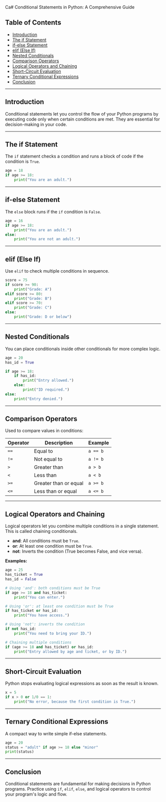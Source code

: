 Ca# Conditional Statements in Python: A Comprehensive Guide

## Table of Contents

- [Introduction](#introduction)
- [The if Statement](#the-if-statement)
- [if-else Statement](#if-else-statement)
- [elif (Else If)](#elif-else-if)
- [Nested Conditionals](#nested-conditionals)
- [Comparison Operators](#comparison-operators)
- [Logical Operators and Chaining](#logical-operators-and-chaining)
- [Short-Circuit Evaluation](#short-circuit-evaluation)
- [Ternary Conditional Expressions](#ternary-conditional-expressions)
- [Conclusion](#conclusion)

---

## Introduction

Conditional statements let you control the flow of your Python programs by executing code only when certain conditions are met. They are essential for decision-making in your code.

---

## The if Statement

The `if` statement checks a condition and runs a block of code if the condition is `True`.

```python
age = 18
if age >= 18:
    print("You are an adult.")
```

---

## if-else Statement

The `else` block runs if the `if` condition is `False`.

```python
age = 16
if age >= 18:
    print("You are an adult.")
else:
    print("You are not an adult.")
```

---

## elif (Else If)

Use `elif` to check multiple conditions in sequence.

```python
score = 75
if score >= 90:
    print("Grade: A")
elif score >= 80:
    print("Grade: B")
elif score >= 70:
    print("Grade: C")
else:
    print("Grade: D or below")
```

---

## Nested Conditionals

You can place conditionals inside other conditionals for more complex logic.

```python
age = 20
has_id = True

if age >= 18:
    if has_id:
        print("Entry allowed.")
    else:
        print("ID required.")
else:
    print("Entry denied.")
```

---

## Comparison Operators

Used to compare values in conditions:

| Operator | Description           | Example  |
| -------- | --------------------- | -------- |
| `==`     | Equal to              | `a == b` |
| `!=`     | Not equal to          | `a != b` |
| `>`      | Greater than          | `a > b`  |
| `<`      | Less than             | `a < b`  |
| `>=`     | Greater than or equal | `a >= b` |
| `<=`     | Less than or equal    | `a <= b` |

---

## Logical Operators and Chaining

Logical operators let you combine multiple conditions in a single statement. This is called chaining conditionals.

- **and**: All conditions must be `True`.
- **or**: At least one condition must be `True`.
- **not**: Inverts the condition (True becomes False, and vice versa).

**Examples:**

```python
age = 25
has_ticket = True
has_id = False

# Using 'and': both conditions must be True
if age >= 18 and has_ticket:
    print("You can enter.")

# Using 'or': at least one condition must be True
if has_ticket or has_id:
    print("You have access.")

# Using 'not': inverts the condition
if not has_id:
    print("You need to bring your ID.")

# Chaining multiple conditions
if (age >= 18 and has_ticket) or has_id:
    print("Entry allowed by age and ticket, or by ID.")
```

---

## Short-Circuit Evaluation

Python stops evaluating logical expressions as soon as the result is known.

```python
x = 5
if x > 0 or 1/0 == 1:
    print("No error, because the first condition is True.")
```

---

## Ternary Conditional Expressions

A compact way to write simple if-else statements.

```python
age = 20
status = "adult" if age >= 18 else "minor"
print(status)
```

---

## Conclusion

Conditional statements are fundamental for making decisions in Python programs. Practice using `if`, `elif`, `else`, and logical operators to control your program's logic and flow.
